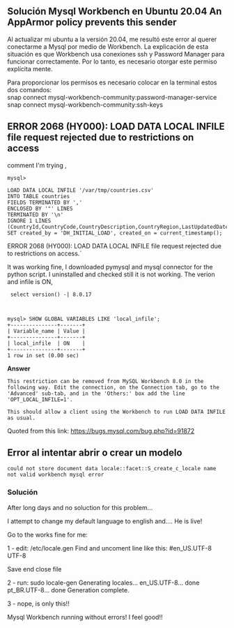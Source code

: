 ##  Solución Mysql Workbench en Ubuntu 20.04 An AppArmor policy prevents this sender

Al actualizar mi ubuntu a la versión 20.04, me resultó este error al querer conectarme a Mysql por medio de Workbench. La explicación de esta situación es que Workbench usa conexiones ssh y Password Manager para funcionar correctamente. Por lo tanto, es necesario otorgar este permiso explícita mente.  

Para proporcionar los permisos es necesario colocar en la terminal estos dos comandos:   
snap connect mysql-workbench-community:password-manager-service  
snap connect mysql-workbench-community:ssh-keys


## ERROR 2068 (HY000): LOAD DATA LOCAL INFILE file request rejected due to restrictions on access
comment I'm trying ,

```
mysql> 

LOAD DATA LOCAL INFILE '/var/tmp/countries.csv' 
INTO TABLE countries 
FIELDS TERMINATED BY ',' 
ENCLOSED BY '"' LINES 
TERMINATED BY '\n' 
IGNORE 1 LINES 
(CountryId,CountryCode,CountryDescription,CountryRegion,LastUpdatedDate,created_by,created_on)
SET created_by = 'DH_INITIAL_LOAD', created_on = current_timestamp();
```

ERROR 2068 (HY000): LOAD DATA LOCAL INFILE file request rejected due to restrictions on access.`

It was working fine, I downloaded pymysql and mysql connector for the python script. I uninstalled and checked still it is not working. The verion and infile is ON,

```
 select version() -| 8.0.17



mysql> SHOW GLOBAL VARIABLES LIKE 'local_infile';
+---------------+-------+
| Variable_name | Value |
+---------------+-------+
| local_infile  | ON    |
+---------------+-------+
1 row in set (0.00 sec)
```

**Answer**

    This restriction can be removed from MySQL Workbench 8.0 in the following way. Edit the connection, on the Connection tab, go to the 'Advanced' sub-tab, and in the 'Others:' box add the line 'OPT_LOCAL_INFILE=1'.

    This should allow a client using the Workbench to run LOAD DATA INFILE as usual.



Quoted from this link: https://bugs.mysql.com/bug.php?id=91872


## Error al intentar abrir o crear un modelo 
```could not store document data locale::facet::S_create_c_locale name not valid workbench mysql error```
### Solución

After long days and no soluction for this problem... 

I attempt to change my default language to english and.... He is live!

Go to the works fine for me:

1 - edit: /etc/locale.gen 
Find and uncoment line like this: 
#en_US.UTF-8 UTF-8

Save end close file

2 - run: sudo locale-gen
Generating locales...
  en_US.UTF-8... done
  pt_BR.UTF-8... done
Generation complete.

3 - nope, is only this!!

Mysql Workbench running without errors! I feel good!!

